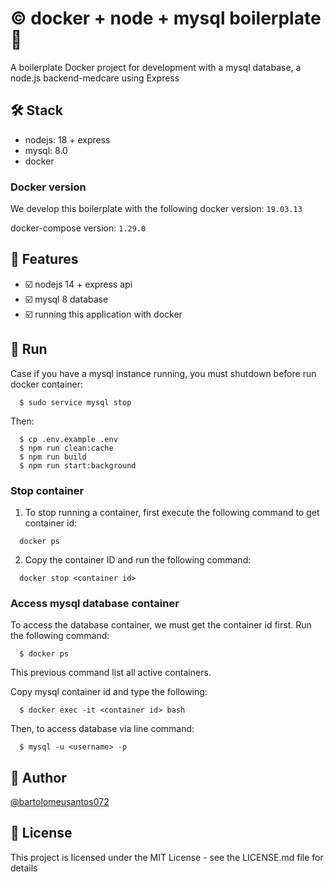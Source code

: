 # :copyright: docker + node + mysql boilerplate 💜

A boilerplate Docker project for development with a mysql database, a node.js backend-medcare using Express

## 🛠️ Stack

- nodejs: 18 + express
- mysql: 8.0
- docker

### Docker version

We develop this boilerplate with the following docker version: `19.03.13`

docker-compose version: `1.29.0`

## :pencil: Features

- :ballot_box_with_check: nodejs 14 + express api
- :ballot_box_with_check: mysql 8 database
- :ballot_box_with_check: running this application with docker

## :gem: Run

Case if you have a mysql instance running, you must shutdown before run docker container:

```
  $ sudo service mysql stop
```

Then:

```
  $ cp .env.example .env
  $ npm run clean:cache
  $ npm run build
  $ npm run start:background
```

### Stop container

1) To stop running a container, first execute the following command to get container id:

```
  docker ps
```

2) Copy the container ID and run the following command:

```
  docker stop <container id>
```

### Access mysql database container

To access the database container, we must get the container id first. Run the following command:

```
  $ docker ps
```

This previous command list all active containers.

Copy mysql container id and type the following:

```
  $ docker exec -it <container id> bash
```

Then, to access database via line command:

```
  $ mysql -u <username> -p
```

## :woman: Author

[@bartolomeusantos072](https://github.com/bartolomeusantos072/)

## 📄 License

This project is licensed under the MIT License - see the LICENSE.md file for details